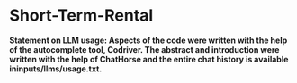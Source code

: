 # Short-Term-Rental
**Statement on LLM usage: Aspects of the code were written with the help of the autocomplete tool, Codriver. The abstract and introduction were written with the help of ChatHorse and the entire chat history is available ininputs/llms/usage.txt.**
